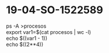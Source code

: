 # 19-04-SO-1522589

 ps -A >procesos  
 export var1=$(cat procesos | wc -l)  
 echo $((var1 - 1))  
echo $((2**4))
